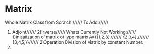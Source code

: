 # Matrix
Whole Matrix Class from Scratch://////
To Add://////
1) Adjoint//////
2)Inverse//////
Whats Currently Not Working://////
1)Initialization of matrix of type matrix A={{1,2,3},///////
                                              {2,3,4},///////
                                              {3,4,5,}}//////
2)Operation Division of Matrix by constant Number.
3)
